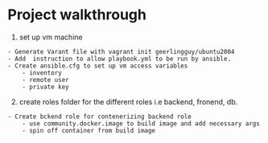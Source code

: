 # Project walkthrough
1. set up vm machine
```
- Generate Varant file with vagrant init geerlingguy/ubuntu2004
- Add  instruction to allow playbook.yml to be run by ansible.
- Create ansible.cfg to set up vm access variables
    - inventory
    - remote user
    - private key
```
2. create roles folder for the different roles i.e backend, fronend, db.
```
- Create bckend role for contenerizing backend role
    - use community.docker.image to build image and add necessary args
    - spin off container from build image
```